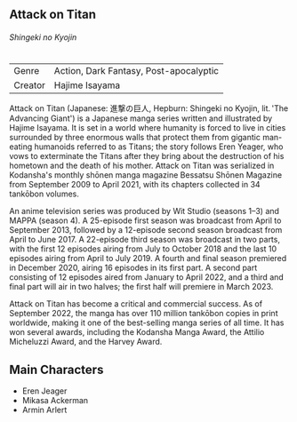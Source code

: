 ## Attack on Titan 
###### _Shingeki no Kyojin_
#
|  |  |
| ------ | ------ |
|Genre|Action, Dark Fantasy, Post-apocalyptic|
|Creator|Hajime Isayama|

Attack on Titan (Japanese: 進撃の巨人, Hepburn: Shingeki no Kyojin, lit. 'The Advancing Giant') is a Japanese manga series written and illustrated by Hajime Isayama. It is set in a world where humanity is forced to live in cities surrounded by three enormous walls that protect them from gigantic man-eating humanoids referred to as Titans; the story follows Eren Yeager, who vows to exterminate the Titans after they bring about the destruction of his hometown and the death of his mother. Attack on Titan was serialized in Kodansha's monthly shōnen manga magazine Bessatsu Shōnen Magazine from September 2009 to April 2021, with its chapters collected in 34 tankōbon volumes.

An anime television series was produced by Wit Studio (seasons 1–3) and MAPPA (season 4). A 25-episode first season was broadcast from April to September 2013, followed by a 12-episode second season broadcast from April to June 2017. A 22-episode third season was broadcast in two parts, with the first 12 episodes airing from July to October 2018 and the last 10 episodes airing from April to July 2019. A fourth and final season premiered in December 2020, airing 16 episodes in its first part. A second part consisting of 12 episodes aired from January to April 2022, and a third and final part will air in two halves; the first half will premiere in March 2023.

Attack on Titan has become a critical and commercial success. As of September 2022, the manga has over 110 million tankōbon copies in print worldwide, making it one of the best-selling manga series of all time. It has won several awards, including the Kodansha Manga Award, the Attilio Micheluzzi Award, and the Harvey Award.

## Main Characters
- Eren Jeager
- Mikasa Ackerman
- Armin Arlert
